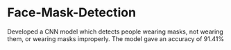 # Face-Mask-Detection
Developed a CNN model which detects people wearing masks, not wearing them, or wearing masks improperly. The model gave an accuracy of 91.41%
